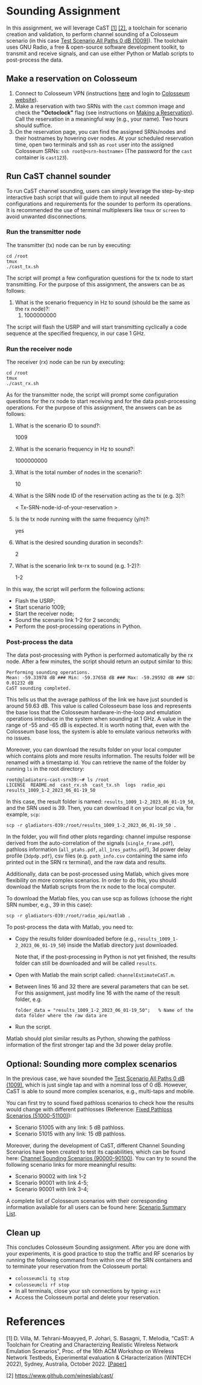 # Sounding Assignment

In this assignment, we will leverage CaST [[1]](#cite1) [[2]](#cite2), a toolchain for scenario creation and validation, to perform channel sounding of a Colosseum scenario (in this case [Test Scenario All Paths 0 dB (1009)](https://colosseumneu.freshdesk.com/support/solutions/articles/61000277641-test-scenario-all-paths-0-db-1009)). The toolchain uses GNU Radio, a free & open-source software development toolkit, to transmit and receive signals, and can use either Python or Matlab scripts to post-process the data.

## Make a reservation on Colosseum

1. Connect to Colosseum VPN (instructions [here](https://colosseumneu.freshdesk.com/support/solutions/articles/61000285824-cisco-anyconnect-remote-vpn-access) and login to [Colosseum website](https://experiments.colosseum.net)).
2. Make a reservation with two SRNs with the `cast` common image and check the **"Octoclock"** flag (see instructions on [Making a Reservation](https://colosseumneu.freshdesk.com/en/support/solutions/articles/61000253463-making-a-reservation-interactive-and-batch-mode-)).
Call the reservation in a meaningful way (e.g., your name). Two hours should suffice.
3. On the reservation page, you can find the assigned SRNs/nodes and their hostnames by hovering over nodes.
At your scheduled reservation time, open two terminals and ssh as `root` user into the assigned Colosseum SRNs: `ssh root@<srn-hostname>` (The password for the `cast` container is `cast123`).

## Run CaST channel sounder

To run CaST channel sounding, users can simply leverage the step-by-step interactive bash script that will guide them to input all needed configurations and requirements for the sounder to perform its operations. It is recommended the use of terminal multiplexers like `tmux` or `screen` to avoid unwanted disconnections.

### Run the transmitter node

The transmitter (tx) node can be run by executing:
  ```
  cd /root
  tmux
  ./cast_tx.sh
  ```
The script will prompt a few configuration questions for the tx node to start transmitting. For the purpose of this assignment, the answers can be as follows:

1. What is the scenario frequency in Hz to sound (should be the same as the rx node)?:
   1. 1000000000

The script will flash the USRP and will start transmitting cyclically a code sequence at the specified frequency, in our case 1 GHz.

### Run the receiver node

The receiver (rx) node can be run by executing:
  ```
  cd /root
  tmux
  ./cast_rx.sh
  ```
As for the transmitter node, the script will prompt some configuration questions for the rx node to start receiving and for the data post-processing operations. For the purpose of this assignment, the answers can be as follows:

1. What is the scenario ID to sound?:

   1009
2. What is the scenario frequency in Hz to sound?:

   1000000000
3. What is the total number of nodes in the scenario?:

   10
4. What is the SRN node ID of the reservation acting as the tx (e.g. 3)?:

   < Tx-SRN-node-id-of-your-reservation >
5. Is the tx node running with the same frequency (y/n)?:

   yes
6. What is the desired sounding duration in seconds?:

   2
7. What is the scenario link tx-rx to sound (e.g. 1-2)?:

   1-2

In this way, the script will perform the following actions:
- Flash the USRP;
- Start scenario 1009;
- Start the receiver node;
- Sound the scenario link 1-2 for 2 seconds;
- Perform the post-processing operations in Python.

### Post-process the data

The data post-processing with Python is performed automatically by the rx node. After a few minutes, the script should return an output similar to this:
  ```
Performing sounding operations.
Mean: -59.33978 dB ### Min: -59.37658 dB ### Max: -59.29592 dB ### SD: 0.01232 dB
CaST sounding completed.
  ```
This tells us that the average pathloss of the link we have just sounded is around 59.63 dB. This value is called Colosseum base loss and represents the base loss that the Colosseum hardware-in-the-loop and emulation operations introduce in the system when sounding at 1 GHz. A value in the range of -55 and -65 dB is expected. It is worth noting that, even with the Colosseum base loss, the system is able to emulate various networks with no issues.

Moreover, you can download the results folder on your local computer which contains plots and more results information. The results folder will be renamed with a timestamp id. You can retrieve the name of the folder by running `ls` in the root directory:
  ```
root@gladiators-cast-srn39:~# ls /root
LICENSE  README.md  cast_rx.sh  cast_tx.sh  logs  radio_api  results_1009_1-2_2023_06_01-19_50
  ```
In this case, the result folder is named: `results_1009_1-2_2023_06_01-19_50`, and the SRN used is 39. Then, you can download it on your local pc via, for example, `scp`:
  ```
  scp -r gladiators-039:/root/results_1009_1-2_2023_06_01-19_50 .
  ```
In the folder, you will find other plots regarding: channel impulse response derived from the auto-correlation of the signals (`single_frame.pdf`), pathloss information (`all_ptahs.pdf`, `all_1res_paths.pdf`), 3d power delay profile (`3dpdp.pdf`), csv files (e.g. `path_info.csv` containing the same info printed out in the SRN rx terminal), and the raw data and results.

Additionally, data can be post-processed using Matlab, which gives more flexibility on more complex scenarios. In order to do this, you should download the Matlab scripts from the rx node to the local computer.

To download the Matlab files, you can use scp as follows (choose the right SRN number, e.g., 39 in this case):
  ```
scp -r gladiators-039:/root/radio_api/matlab .
  ```
To post-process the data with Matlab, you need to:
- Copy the results folder downloaded before (e.g., `results_1009_1-2_2023_06_01-19_50`) inside the Matlab directory just downloaded.

  Note that, if the post-processing in Python is not yet finished, the results folder can still be downloaded and will be called `results`.
- Open with Matlab the main script called: `channelEstimateCaST.m`.
- Between lines 16 and 32 there are several parameters that can be set. For this assignment, just modify line 16 with the name of the result folder, e.g.
   ```
   folder_data = "results_1009_1-2_2023_06_01-19_50";   % Name of the data folder where the raw data are
   ```
- Run the script.

Matlab should plot similar results as Python, showing the pathloss information of the first stronger tap and the 3d power delay profile.


## Optional: Sounding more complex scenarios

In the previous case, we have sounded the [Test Scenario All Paths 0 dB (1009)](https://colosseumneu.freshdesk.com/support/solutions/articles/61000277641-test-scenario-all-paths-0-db-1009), which is just single tap and with a nominal loss of 0 dB. However, CaST is able to sound more complex scenarios, e.g., multi-taps and mobile.

You can first try to sound fixed pathloss scenarios to check how the results would change with different pathlosses (Reference: [Fixed Pathloss Scenarios (51000-51100)](https://colosseumneu.freshdesk.com/a/solutions/articles/61000306131)):
- Scenario 51005 with any link: 5 dB pathloss.
- Scenario 51015 with any link: 15 dB pathloss.

Moreover, during the development of CaST, different Channel Sounding Scenarios have been created to test its capabilities, which can be found here: [Channel Sounding Scenarios (90000-90100)](https://colosseumneu.freshdesk.com/a/solutions/articles/61000305623). You can try to sound the following scenario links for more meaningful results:
- Scenario 90002 with link 1-2
- Scenario 90001 with link 4-5;
- Scenario 90001 with link 3-4;

A complete list of Colosseum scenarios with their corresponding information available for all users can be found here: [Scenario Summary List](https://colosseumneu.freshdesk.com/a/solutions/articles/61000306089).


## Clean up

This concludes Colosseum Sounding assignment. After you are done with your experiments, it is good practice to stop the traffic and RF scenarios by running the following command from within one of the SRN containers and to terminate your reservation from the Colosseum portal:
- `colosseumcli tg stop`
- `colosseumcli rf stop`
- In all terminals, close your ssh connections by typing: `exit`
- Access the Colosseum portal and delete your reservation.


# References

<a id="cite1">[1]</a>  D. Villa, M. Tehrani-Moayyed, P. Johari, S. Basagni, T. Melodia, "CaST: A Toolchain for Creating and Characterizing Realistic Wireless Network Emulation Scenarios", Proc. of the 16th ACM Workshop on Wireless Network Testbeds, Experimental evaluation & CHaracterization (WiNTECH 2022), Sydney, Australia, October 2022. [[Paper]](https://ece.northeastern.edu/wineslab/papers/villa2022wintech.pdf)

<a id="cite2">[2]</a> https://www.github.com/wineslab/cast/